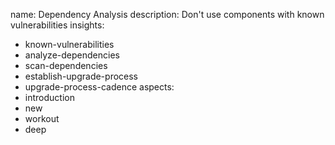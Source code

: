 name: Dependency Analysis
description: Don't use components with known vulnerabilities
insights:
  - known-vulnerabilities
  - analyze-dependencies
  - scan-dependencies
  - establish-upgrade-process
  - upgrade-process-cadence
aspects:
  - introduction
  - new
  - workout
  - deep
 
